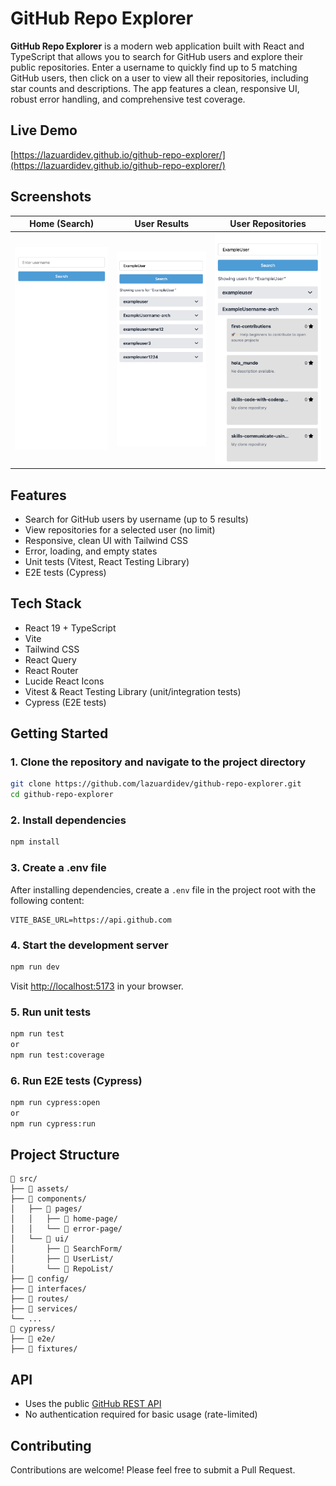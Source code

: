 # GitHub Repo Explorer

**GitHub Repo Explorer** is a modern web application built with React and TypeScript that allows you to search for GitHub users and explore their public repositories. Enter a username to quickly find up to 5 matching GitHub users, then click on a user to view all their repositories, including star counts and descriptions. The app features a clean, responsive UI, robust error handling, and comprehensive test coverage.

## Live Demo

[https://lazuardidev.github.io/github-repo-explorer/](https://lazuardidev.github.io/github-repo-explorer/)

## Screenshots

|        Home (Search)         |          User Results           |       User Repositories       |
| :--------------------------: | :-----------------------------: | :---------------------------: |
| ![Home](./screenshots/1.png) | ![Results](./screenshots/2.png) | ![Repos](./screenshots/3.png) |

## Features

- Search for GitHub users by username (up to 5 results)
- View repositories for a selected user (no limit)
- Responsive, clean UI with Tailwind CSS
- Error, loading, and empty states
- Unit tests (Vitest, React Testing Library)
- E2E tests (Cypress)

## Tech Stack

- React 19 + TypeScript
- Vite
- Tailwind CSS
- React Query
- React Router
- Lucide React Icons
- Vitest & React Testing Library (unit/integration tests)
- Cypress (E2E tests)

## Getting Started

### 1. Clone the repository and navigate to the project directory

```sh
git clone https://github.com/lazuardidev/github-repo-explorer.git
cd github-repo-explorer
```

### 2. Install dependencies

```sh
npm install
```

### 3. Create a .env file

After installing dependencies, create a `.env` file in the project root with the following content:

```env
VITE_BASE_URL=https://api.github.com
```

### 4. Start the development server

```sh
npm run dev
```

Visit [http://localhost:5173](http://localhost:5173) in your browser.

### 5. Run unit tests

```sh
npm run test
or
npm run test:coverage
```

### 6. Run E2E tests (Cypress)

```sh
npm run cypress:open
or
npm run cypress:run
```

## Project Structure

```
📁 src/
├── 📁 assets/
├── 📁 components/
│   ├── 📁 pages/
│   │   ├── 📁 home-page/
│   │   └── 📁 error-page/
│   └── 📁 ui/
│       ├── 📁 SearchForm/
│       ├── 📁 UserList/
│       └── 📁 RepoList/
├── 📁 config/
├── 📁 interfaces/
├── 📁 routes/
├── 📁 services/
└── ...
📁 cypress/
├── 📁 e2e/
├── 📁 fixtures/
```

## API

- Uses the public [GitHub REST API](https://docs.github.com/en/rest)
- No authentication required for basic usage (rate-limited)

## Contributing

Contributions are welcome! Please feel free to submit a Pull Request.
